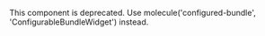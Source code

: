 This component is deprecated. Use molecule('configured-bundle', 'ConfigurableBundleWidget') instead.
